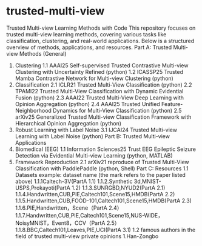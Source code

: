 # trusted-multi-view
Trusted Multi-view Learning Methods with Code
This repository focuses on trusted multi-view learning methods, covering various tasks like classification, clustering, and real-world applications. Below is a structured overview of methods, applications, and resources.
Part A: Trusted Multi-view Methods (General)
1. Clustering
1.1 AAAI25 Self-supervised Trusted Contrastive Multi-view Clustering with Uncertainty Refined (python)
1.2 ICASSP25 Trusted Mamba Contrastive Network for Multi-view Clustering (python)
2. Classification
2.1 ICLR21 Trusted Multi-View Classification (python)
2.2 TPAMI22 Trusted Multi-View Classification with Dynamic Evidential Fusion (python)
2.3 AAAI22 Trusted Multi-View Deep Learning with Opinion Aggregation (python)
2.4 AAAI25 Trusted Unified Feature-Neighborhood Dynamics for Multi-View Classification (python)
2.5 arXiv25 Generalized Trusted Multi-view Classification Framework with Hierarchical Opinion Aggregation (python)
3. Robust Learning with Label Noise
3.1 IJCAI24 Trusted Multi-view Learning with Label Noise (python)
Part B: Trusted Multi-view Applications
1. Biomedical (EEG)
1.1 Information Sciences25 Trust EEG Epileptic Seizure Detection via Evidential Multi-view Learning (python, MATLAB)
2. Framework Reproduction
2.1 arXiv21 reproduce of Trusted Multi-View Classification with PaddlePaddle (python, Shell)
Part C: Resources
1.1 Datasets
     example: dataset name (the mark refers to the paper listed above)
   1.1.1Caltech-3V(PartA 1.1)
   1.1.2.Synthetic 3d,MNIST-USPS,Prokayoti(PartA 1.2)
   1.1.3.SUNRGBD,NYUD2(PartA 2.1)
   1.1.4.Handwritten,CUB,PIE,Caltech101,Scene15,HMDB(PartA 2.2)
   1.1.5.Handwritten,CUB,FOOD-101,Caltech101,Scene15,HMDB(PartA 2.3)
   1.1.6.PIE,Handwritten，Scene（PartA 2.4）
   1.1.7.Handwritten,CUB,PIE,Caltech101,Scene15,NUS-WIDE，NoisyMNIST，Event8，CCV（PartA 2.5）
   1.1.8.BBC,Caltech101,Leaves,PIE,UCI(PartA 3.1)
1.2 famous authors in the field of trusted multi-view
     private opinions
   1.Han-Zongbo   
